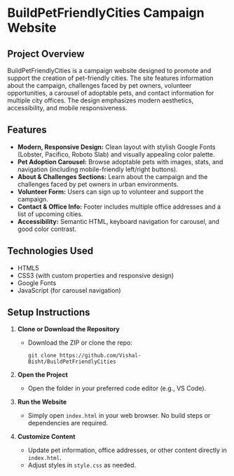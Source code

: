 # BuildPetFriendlyCities Campaign Website

## Project Overview

BuildPetFriendlyCities is a campaign website designed to promote and support the creation of pet-friendly cities. The site features information about the campaign, challenges faced by pet owners, volunteer opportunities, a carousel of adoptable pets, and contact information for multiple city offices. The design emphasizes modern aesthetics, accessibility, and mobile responsiveness.

## Features
- **Modern, Responsive Design:** Clean layout with stylish Google Fonts (Lobster, Pacifico, Roboto Slab) and visually appealing color palette.
- **Pet Adoption Carousel:** Browse adoptable pets with images, stats, and navigation (including mobile-friendly left/right buttons).
- **About & Challenges Sections:** Learn about the campaign and the challenges faced by pet owners in urban environments.
- **Volunteer Form:** Users can sign up to volunteer and support the campaign.
- **Contact & Office Info:** Footer includes multiple office addresses and a list of upcoming cities.
- **Accessibility:** Semantic HTML, keyboard navigation for carousel, and good color contrast.

## Technologies Used
- HTML5
- CSS3 (with custom properties and responsive design)
- Google Fonts
- JavaScript (for carousel navigation)

## Setup Instructions

1. **Clone or Download the Repository**
   - Download the ZIP or clone the repo:
     ```
     git clone https://github.com/Vishal-Bisht/BuildPetFriendlyCities
     ```

2. **Open the Project**
   - Open the folder in your preferred code editor (e.g., VS Code).

3. **Run the Website**
   - Simply open `index.html` in your web browser. No build steps or dependencies are required.

4. **Customize Content**
   - Update pet information, office addresses, or other content directly in `index.html`.
   - Adjust styles in `style.css` as needed.
